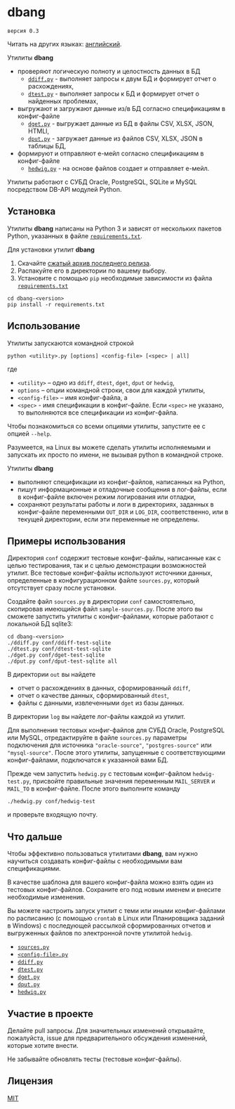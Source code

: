 # dbang

	версия 0.3

Читать на других языках: [английский](README.md).

Утилиты **dbang**
*  проверяют логическую полноту и целостность данных в БД
	* [`ddiff.py`](doc/ddiff.ru.md) - выполняет запросы к двум БД и формирует отчет о расхождениях,
	* [`dtest.py`](doc/dtest.ru.md) - выполняет запросы к БД и формирует отчет о найденных проблемах,
* выгружают и загружают данные из/в БД согласно спецификациям в конфиг-файле
	* [`dget.py`](doc/dget.ru.md) - выгружает данные из БД в файлы CSV, XLSX, JSON, HTMLl,
	* [`dput.py`](doc/dput.ru.md) - загружает данные из файлов CSV, XLSX, JSON в таблицы БД,
* формируют и отправляют е-мейл согласно спецификациям в конфиг-файле
	* [`hedwig.py`](doc/hedwig.ru.md) - на основе файлов создает и отправляет е-мейл.

Утилиты работают с СУБД Oracle, PostgreSQL, SQLite и MySQL посредством DB-API модулей Python.

## Установка

Утилиты **dbang** написаны на Python 3 и зависят от нескольких пакетов Python, указанных в файле [`requirements.txt`](requirements.txt).

Для установки утилит **dbang**
1. Скачайте [сжатый архив последнего релиза](https://github.com/andorei/dbang/releases/latest).
2. Распакуйте его в директории по вашему выбору.
3. Установите с помощью `pip` необходимые зависимости из файла [`requirements.txt`](requirements.txt)
```
cd dbang-<version>
pip install -r requirements.txt
```

## Использование

Утилиты запускаются командной строкой

```
python <utility>.py [options] <config-file> [<spec> | all]
```

где 
* `<utility>` – одно из `ddiff`, `dtest`, `dget`, `dput` or `hedwig`,
* `options` – опции командной строки, свои для каждой утилиты,
* `<config-file>` – имя конфиг-файла, а
* `<spec>` - имя спецификации в конфиг-файле. Если `<spec>` не указано, то выполняются все спецификации из конфиг-файла.

Чтобы познакомиться со всеми опциями утилиты, запустите ее с опцией `--help`.

Разумеется, на Linux вы можете сделать утилиты исполняемыми и запускать их просто по имени, не вызывая python в командной строке.

Утилиты **dbang**
* выполняют спецификации из конфиг-файлов, написанных на Python,
* пишут информационные и отладочные сообщения в лог-файлы, если в конфиг-файле включен режим логирования или отладки,
* сохраняют результаты работы и логи в директориях, заданных в конфиг-файле переменными `OUT_DIR` и `LOG_DIR`, соответственно, или в текущей директории, если эти переменные не определены.

## Примеры использования

Директория `conf` содержит тестовые конфиг-файлы, написанные как с целью тестирования, так и с целью демонстрации возможностей утилит. Все тестовые конфиг-файлы используют источники данных, определенные в конфигурационном файле `sources.py`, который отсутствует сразу после установки.

Создайте файл `sources.py` в директории `conf` самостоятельно, скопировав имеющийся файл `sample-sources.py`. После этого вы сможете запустить утилиты с конфиг-файлами, которые работают с локальной БД sqlite3:

```
cd dbang-<version>
./ddiff.py conf/ddiff-test-sqlite
./dtest.py conf/dtest-test-sqlite
./dget.py conf/dget-test-sqlite
./dput.py conf/dput-test-sqlite all
```

В директории `out` вы найдете
* отчет о расхождениях в данных, сформированный `ddiff`,
* отчет о качестве данных, сформированный `dtest`,
* файлы с данными, извлеченными `dget` из базы данных.

В директории `log` вы найдете лог-файлы каждой из утилит.

Для выполнения тестовых конфиг-файлов для СУБД Oracle, PostgreSQL или MySQL, отредактируйте в файле `sources.py` параметры подключения для источника `"oracle-source"`, `"postgres-source"` или `"mysql-source"`.  После этого утилиты, запущенные с соответствующими конфиг-файлами, подключатся к указанной вами БД.

Прежде чем запустить `hedwig.py` с тестовым конфиг-файлом `hedwig-test.py`, присвойте правильные значения переменным `MAIL_SERVER` и `MAIL_TO` в конфиг-файле. После этого выполните команду

```
./hedwig.py conf/hedwig-test
```

и проверьте входящую почту.

## Что дальше

Чтобы эффективно пользоваться утилитами **dbang**, вам нужно научиться создавать конфиг-файлы с необходимыми вам спецификациями.

В качестве шаблона для вашего конфиг-файла можно взять один из тестовых конфиг-файлов. Сохраните его под новым именем и внесите необходимые изменения.

Вы можете настроить запуск утилит с теми или иными конфиг-файлами по расписанию (с помощью `crontab` в Linux или Планировщика заданий в Windows) с последующей рассылкой сформированных отчетов и выгруженных файлов по электронной почте утилитой `hedwig`.

* [`sources.py`](doc/sources.ru.md)
* [`<config-file>.py`](doc/conf.ru.md)
* [`ddiff.py`](doc/ddiff.ru.md)
* [`dtest.py`](doc/dtest.ru.md)
* [`dget.py`](doc/dget.ru.md)
* [`dput.py`](doc/dput.ru.md)
* [`hedwig.py`](doc/hedwig.ru.md)

## Участие в проекте

Делайте pull запросы. Для значительных изменений открывайте, пожалуйста, issue для предварительного обсуждения изменений, которые хотите внести.

Не забывайте обновлять тесты (тестовые конфиг-файлы).

## Лицензия

[MIT](LICENSE)
